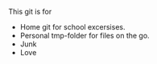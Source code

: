 This git is for
 - Home git for school excersises.
 - Personal tmp-folder for files on the go.
 - Junk
 - Love